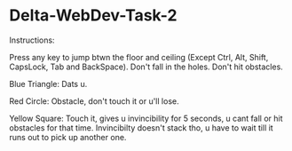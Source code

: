 # Delta-WebDev-Task-2
Instructions: 

Press any key to jump btwn the floor and ceiling (Except Ctrl, Alt, Shift, CapsLock, Tab and BackSpace). 
Don't fall in the holes.
Don't hit obstacles.


Blue Triangle: Dats u.

Red Circle: Obstacle, don't touch it or u'll lose.

Yellow Square: Touch it, gives u invincibility for 5 seconds, u cant fall or hit obstacles for that time. Invincibilty doesn't stack tho, u have to wait till it runs out to pick up another one.
